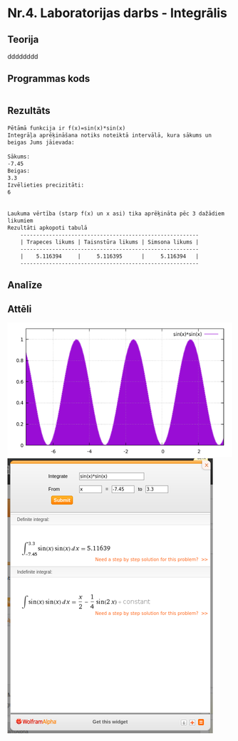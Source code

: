 # Nr.4. Laboratorijas darbs - Integrālis

## Teorija

dddddddd

## Programmas kods
```

```
## Rezultāts 
```
Pētāmā funkcija ir f(x)=sin(x)*sin(x)
Integrāļa aprēķināšana notiks noteiktā intervālā, kura sākums un beigas Jums jāievada:

Sākums:
-7.45
Beigas:
3.3
Izvēlieties precizitāti:
6


Laukuma vērtība (starp f(x) un x asi) tika aprēķināta pēc 3 dažādiem likumiem
Rezultāti apkopoti tabulā
	--------------------------------------------------------
	| Trapeces likums | Taisnstūra likums | Simsona likums |
	--------------------------------------------------------
	|    5.116394	  | 	5.116395      |     5.116394   |
	--------------------------------------------------------
```
## Analīze

## Attēli
![grafiks](https://github.com/ErvinsLazdins/RTR105/blob/master/darbi/4ld_integral/4ld_gnuplot.png)
![wolframpieradijums](https://github.com/ErvinsLazdins/RTR105/blob/master/darbi/4ld_integral/4ld_wolframalpha.png)
